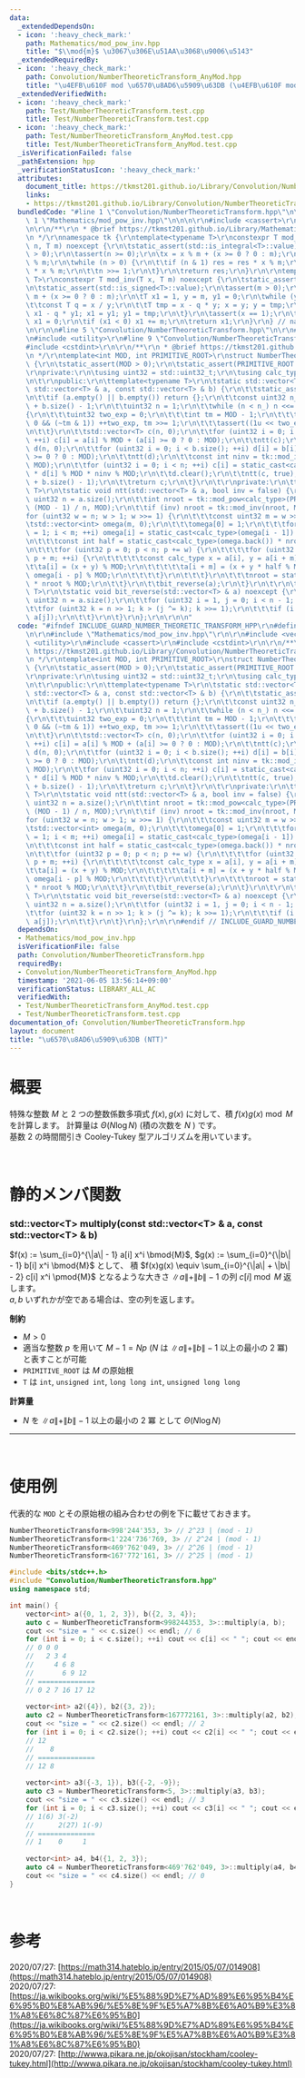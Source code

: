 ```yaml
---
data:
  _extendedDependsOn:
  - icon: ':heavy_check_mark:'
    path: Mathematics/mod_pow_inv.hpp
    title: "$\\mod{m}$ \u3067\u306E\u51AA\u3068\u9006\u5143"
  _extendedRequiredBy:
  - icon: ':heavy_check_mark:'
    path: Convolution/NumberTheoreticTransform_AnyMod.hpp
    title: "\u4EFB\u610F mod \u6570\u8AD6\u5909\u63DB (\u4EFB\u610F mod NTT)"
  _extendedVerifiedWith:
  - icon: ':heavy_check_mark:'
    path: Test/NumberTheoreticTransform.test.cpp
    title: Test/NumberTheoreticTransform.test.cpp
  - icon: ':heavy_check_mark:'
    path: Test/NumberTheoreticTransform_AnyMod.test.cpp
    title: Test/NumberTheoreticTransform_AnyMod.test.cpp
  _isVerificationFailed: false
  _pathExtension: hpp
  _verificationStatusIcon: ':heavy_check_mark:'
  attributes:
    document_title: https://tkmst201.github.io/Library/Convolution/NumberTheoreticTransform.hpp
    links:
    - https://tkmst201.github.io/Library/Convolution/NumberTheoreticTransform.hpp
  bundledCode: "#line 1 \"Convolution/NumberTheoreticTransform.hpp\"\n\n\n\r\n#line\
    \ 1 \"Mathematics/mod_pow_inv.hpp\"\n\n\n\r\n#include <cassert>\r\n#include <type_traits>\r\
    \n\r\n/**\r\n * @brief https://tkmst201.github.io/Library/Mathematics/mod_pow_inv.hpp\r\
    \n */\r\nnamespace tk {\r\ntemplate<typename T>\r\nconstexpr T mod_pow(T x, T\
    \ n, T m) noexcept {\r\n\tstatic_assert(std::is_integral<T>::value);\r\n\tassert(m\
    \ > 0);\r\n\tassert(n >= 0);\r\n\tx = x % m + (x >= 0 ? 0 : m);\r\n\tT res = 1\
    \ % m;\r\n\twhile (n > 0) {\r\n\t\tif (n & 1) res = res * x % m;\r\n\t\tx = x\
    \ * x % m;\r\n\t\tn >>= 1;\r\n\t}\r\n\treturn res;\r\n}\r\n\r\ntemplate<typename\
    \ T>\r\nconstexpr T mod_inv(T x, T m) noexcept {\r\n\tstatic_assert(std::is_integral<T>::value);\r\
    \n\tstatic_assert(std::is_signed<T>::value);\r\n\tassert(m > 0);\r\n\tx = x %\
    \ m + (x >= 0 ? 0 : m);\r\n\tT x1 = 1, y = m, y1 = 0;\r\n\twhile (y > 0) {\r\n\
    \t\tconst T q = x / y;\r\n\t\tT tmp = x - q * y; x = y; y = tmp;\r\n\t\ttmp =\
    \ x1 - q * y1; x1 = y1; y1 = tmp;\r\n\t}\r\n\tassert(x == 1);\r\n\tif (x1 == m)\
    \ x1 = 0;\r\n\tif (x1 < 0) x1 += m;\r\n\treturn x1;\r\n}\r\n} // namespace tk\r\
    \n\r\n\n#line 5 \"Convolution/NumberTheoreticTransform.hpp\"\n\r\n#include <vector>\r\
    \n#include <utility>\r\n#line 9 \"Convolution/NumberTheoreticTransform.hpp\"\n\
    #include <cstdint>\r\n\r\n/**\r\n * @brief https://tkmst201.github.io/Library/Convolution/NumberTheoreticTransform.hpp\r\
    \n */\r\ntemplate<int MOD, int PRIMITIVE_ROOT>\r\nstruct NumberTheoreticTransform\
    \ {\r\n\tstatic_assert(MOD > 0);\r\n\tstatic_assert(PRIMITIVE_ROOT > 0);\r\n\t\
    \r\nprivate:\r\n\tusing uint32 = std::uint32_t;\r\n\tusing calc_type = long long;\r\
    \n\t\r\npublic:\r\n\ttemplate<typename T>\r\n\tstatic std::vector<T> multiply(const\
    \ std::vector<T> & a, const std::vector<T> & b) {\r\n\t\tstatic_assert(std::is_integral<T>::value);\r\
    \n\t\tif (a.empty() || b.empty()) return {};\r\n\t\tconst uint32 n_ = a.size()\
    \ + b.size() - 1;\r\n\t\tuint32 n = 1;\r\n\t\twhile (n < n_) n <<= 1;\r\n\t\t\
    {\r\n\t\t\tuint32 two_exp = 0;\r\n\t\t\tint tm = MOD - 1;\r\n\t\t\twhile (tm >\
    \ 0 && (~tm & 1)) ++two_exp, tm >>= 1;\r\n\t\t\tassert((1u << two_exp) >= n);\r\
    \n\t\t}\r\n\t\tstd::vector<T> c(n, 0);\r\n\t\tfor (uint32 i = 0; i < a.size();\
    \ ++i) c[i] = a[i] % MOD + (a[i] >= 0 ? 0 : MOD);\r\n\t\tntt(c);\r\n\t\tstd::vector<T>\
    \ d(n, 0);\r\n\t\tfor (uint32 i = 0; i < b.size(); ++i) d[i] = b[i] % MOD + (b[i]\
    \ >= 0 ? 0 : MOD);\r\n\t\tntt(d);\r\n\t\tconst int ninv = tk::mod_inv<int>(n,\
    \ MOD);\r\n\t\tfor (uint32 i = 0; i < n; ++i) c[i] = static_cast<calc_type>(c[i])\
    \ * d[i] % MOD * ninv % MOD;\r\n\t\td.clear();\r\n\t\tntt(c, true);\r\n\t\tc.resize(a.size()\
    \ + b.size() - 1);\r\n\t\treturn c;\r\n\t}\r\n\t\r\nprivate:\r\n\ttemplate<typename\
    \ T>\r\n\tstatic void ntt(std::vector<T> & a, bool inv = false) {\r\n\t\tconst\
    \ uint32 n = a.size();\r\n\t\tint nroot = tk::mod_pow<calc_type>(PRIMITIVE_ROOT,\
    \ (MOD - 1) / n, MOD);\r\n\t\tif (inv) nroot = tk::mod_inv(nroot, MOD);\r\n\t\t\
    for (uint32 w = n; w > 1; w >>= 1) {\r\n\t\t\tconst uint32 m = w >> 1;\r\n\t\t\
    \tstd::vector<int> omega(m, 0);\r\n\t\t\tomega[0] = 1;\r\n\t\t\tfor (uint32 i\
    \ = 1; i < m; ++i) omega[i] = static_cast<calc_type>(omega[i - 1]) * nroot % MOD;\r\
    \n\t\t\tconst int half = static_cast<calc_type>(omega.back()) * nroot % MOD;\r\
    \n\t\t\tfor (uint32 p = 0; p < n; p += w) {\r\n\t\t\t\tfor (uint32 i = p; i <\
    \ p + m; ++i) {\r\n\t\t\t\t\tconst calc_type x = a[i], y = a[i + m];\r\n\t\t\t\
    \t\ta[i] = (x + y) % MOD;\r\n\t\t\t\t\ta[i + m] = (x + y * half % MOD) % MOD *\
    \ omega[i - p] % MOD;\r\n\t\t\t\t}\r\n\t\t\t}\r\n\t\t\tnroot = static_cast<calc_type>(nroot)\
    \ * nroot % MOD;\r\n\t\t}\r\n\t\tbit_reverse(a);\r\n\t}\r\n\t\r\n\ttemplate<typename\
    \ T>\r\n\tstatic void bit_reverse(std::vector<T> & a) noexcept {\r\n\t\tconst\
    \ uint32 n = a.size();\r\n\t\tfor (uint32 i = 1, j = 0; i < n - 1; ++i) {\r\n\t\
    \t\tfor (uint32 k = n >> 1; k > (j ^= k); k >>= 1);\r\n\t\t\tif (i < j) std::swap(a[i],\
    \ a[j]);\r\n\t\t}\r\n\t}\r\n};\r\n\r\n\n"
  code: "#ifndef INCLUDE_GUARD_NUMBER_THEORETIC_TRANSFORM_HPP\r\n#define INCLUDE_GUARD_NUMBER_THEORETIC_TRANSFORM_HPP\r\
    \n\r\n#include \"Mathematics/mod_pow_inv.hpp\"\r\n\r\n#include <vector>\r\n#include\
    \ <utility>\r\n#include <cassert>\r\n#include <cstdint>\r\n\r\n/**\r\n * @brief\
    \ https://tkmst201.github.io/Library/Convolution/NumberTheoreticTransform.hpp\r\
    \n */\r\ntemplate<int MOD, int PRIMITIVE_ROOT>\r\nstruct NumberTheoreticTransform\
    \ {\r\n\tstatic_assert(MOD > 0);\r\n\tstatic_assert(PRIMITIVE_ROOT > 0);\r\n\t\
    \r\nprivate:\r\n\tusing uint32 = std::uint32_t;\r\n\tusing calc_type = long long;\r\
    \n\t\r\npublic:\r\n\ttemplate<typename T>\r\n\tstatic std::vector<T> multiply(const\
    \ std::vector<T> & a, const std::vector<T> & b) {\r\n\t\tstatic_assert(std::is_integral<T>::value);\r\
    \n\t\tif (a.empty() || b.empty()) return {};\r\n\t\tconst uint32 n_ = a.size()\
    \ + b.size() - 1;\r\n\t\tuint32 n = 1;\r\n\t\twhile (n < n_) n <<= 1;\r\n\t\t\
    {\r\n\t\t\tuint32 two_exp = 0;\r\n\t\t\tint tm = MOD - 1;\r\n\t\t\twhile (tm >\
    \ 0 && (~tm & 1)) ++two_exp, tm >>= 1;\r\n\t\t\tassert((1u << two_exp) >= n);\r\
    \n\t\t}\r\n\t\tstd::vector<T> c(n, 0);\r\n\t\tfor (uint32 i = 0; i < a.size();\
    \ ++i) c[i] = a[i] % MOD + (a[i] >= 0 ? 0 : MOD);\r\n\t\tntt(c);\r\n\t\tstd::vector<T>\
    \ d(n, 0);\r\n\t\tfor (uint32 i = 0; i < b.size(); ++i) d[i] = b[i] % MOD + (b[i]\
    \ >= 0 ? 0 : MOD);\r\n\t\tntt(d);\r\n\t\tconst int ninv = tk::mod_inv<int>(n,\
    \ MOD);\r\n\t\tfor (uint32 i = 0; i < n; ++i) c[i] = static_cast<calc_type>(c[i])\
    \ * d[i] % MOD * ninv % MOD;\r\n\t\td.clear();\r\n\t\tntt(c, true);\r\n\t\tc.resize(a.size()\
    \ + b.size() - 1);\r\n\t\treturn c;\r\n\t}\r\n\t\r\nprivate:\r\n\ttemplate<typename\
    \ T>\r\n\tstatic void ntt(std::vector<T> & a, bool inv = false) {\r\n\t\tconst\
    \ uint32 n = a.size();\r\n\t\tint nroot = tk::mod_pow<calc_type>(PRIMITIVE_ROOT,\
    \ (MOD - 1) / n, MOD);\r\n\t\tif (inv) nroot = tk::mod_inv(nroot, MOD);\r\n\t\t\
    for (uint32 w = n; w > 1; w >>= 1) {\r\n\t\t\tconst uint32 m = w >> 1;\r\n\t\t\
    \tstd::vector<int> omega(m, 0);\r\n\t\t\tomega[0] = 1;\r\n\t\t\tfor (uint32 i\
    \ = 1; i < m; ++i) omega[i] = static_cast<calc_type>(omega[i - 1]) * nroot % MOD;\r\
    \n\t\t\tconst int half = static_cast<calc_type>(omega.back()) * nroot % MOD;\r\
    \n\t\t\tfor (uint32 p = 0; p < n; p += w) {\r\n\t\t\t\tfor (uint32 i = p; i <\
    \ p + m; ++i) {\r\n\t\t\t\t\tconst calc_type x = a[i], y = a[i + m];\r\n\t\t\t\
    \t\ta[i] = (x + y) % MOD;\r\n\t\t\t\t\ta[i + m] = (x + y * half % MOD) % MOD *\
    \ omega[i - p] % MOD;\r\n\t\t\t\t}\r\n\t\t\t}\r\n\t\t\tnroot = static_cast<calc_type>(nroot)\
    \ * nroot % MOD;\r\n\t\t}\r\n\t\tbit_reverse(a);\r\n\t}\r\n\t\r\n\ttemplate<typename\
    \ T>\r\n\tstatic void bit_reverse(std::vector<T> & a) noexcept {\r\n\t\tconst\
    \ uint32 n = a.size();\r\n\t\tfor (uint32 i = 1, j = 0; i < n - 1; ++i) {\r\n\t\
    \t\tfor (uint32 k = n >> 1; k > (j ^= k); k >>= 1);\r\n\t\t\tif (i < j) std::swap(a[i],\
    \ a[j]);\r\n\t\t}\r\n\t}\r\n};\r\n\r\n#endif // INCLUDE_GUARD_NUMBER_THEORETIC_TRANSFORM_HPP"
  dependsOn:
  - Mathematics/mod_pow_inv.hpp
  isVerificationFile: false
  path: Convolution/NumberTheoreticTransform.hpp
  requiredBy:
  - Convolution/NumberTheoreticTransform_AnyMod.hpp
  timestamp: '2021-06-05 13:56:14+09:00'
  verificationStatus: LIBRARY_ALL_AC
  verifiedWith:
  - Test/NumberTheoreticTransform_AnyMod.test.cpp
  - Test/NumberTheoreticTransform.test.cpp
documentation_of: Convolution/NumberTheoreticTransform.hpp
layout: document
title: "\u6570\u8AD6\u5909\u63DB (NTT)"
---
```


# 概要

特殊な整数 $M$ と $2$ つの整数係数多項式 $f(x), g(x)$ に対して、積 $f(x)g(x) \bmod{M}$ を計算します。
計算量は $\Theta(N\log{N})$ (積の次数を $N$ ) です。  
基数 $2$ の時間間引き Cooley-Tukey 型アルゴリズムを用いています。  

<br>

# 静的メンバ関数

### std::vector&lt;T&gt; multiply(const std::vector&lt;T&gt; &amp; a, const std::vector&lt;T&gt; &amp; b)

$f(x) := \sum_{i=0}^{\|a\| - 1} a[i] x^i \bmod{M}$, $g(x) := \sum_{i=0}^{\|b\| - 1} b[i] x^i \bmod{M}$ として、
積 $f(x)g(x) \equiv \sum_{i=0}^{\|a\| + \|b\| - 2} c[i] x^i \pmod{M}$ となるような大きさ $\|a\| + \|b\| - 1$ の列 $c[i] \bmod{M}$ 返します。  
$a, b$ いずれかが空である場合は、空の列を返します。  

**制約**

- $M > 0$
- 適当な整数 $p$ を用いて $M - 1 = Np$ ($N$ は $\|a\| + \|b\| - 1$ 以上の最小の $2$ 冪) と表すことが可能
- `PRIMITIVE_ROOT` は $M$ の原始根
- `T` は `int`, `unsigned int`, `long long int`, `unsigned long long`

**計算量**

- $N$ を $\|a\| + \|b\| - 1$ 以上の最小の $2$ 冪 として $\Theta(N\log{N})$

---

<br>

# 使用例

代表的な `MOD` とその原始根の組み合わせの例を下に載せておきます。

```cpp
NumberTheoreticTransform<998'244'353, 3> // 2^23 | (mod - 1)
NumberTheoreticTransform<1'224'736'769, 3> // 2^24 | (mod - 1)
NumberTheoreticTransform<469'762'049, 3> // 2^26 | (mod - 1)
NumberTheoreticTransform<167'772'161, 3> // 2^25 | (mod - 1)
```

```cpp
#include <bits/stdc++.h>
#include "Convolution/NumberTheoreticTransform.hpp"
using namespace std;

int main() {
	vector<int> a({0, 1, 2, 3}), b({2, 3, 4});
	auto c = NumberTheoreticTransform<998244353, 3>::multiply(a, b);
	cout << "size = " << c.size() << endl; // 6
	for (int i = 0; i < c.size(); ++i) cout << c[i] << " "; cout << endl; // 0 2 7 16 17 12
	// 0 0 0
	//   2 3 4
	//     4 6 8
	//       6 9 12
	// ==============
	// 0 2 7 16 17 12
	
	vector<int> a2({4}), b2({3, 2});
	auto c2 = NumberTheoreticTransform<167772161, 3>::multiply(a2, b2);
	cout << "size = " << c2.size() << endl; // 2
	for (int i = 0; i < c2.size(); ++i) cout << c2[i] << " "; cout << endl; // 12 8
	// 12 
	//    8
	// ==============
	// 12 8
	
	vector<int> a3({-3, 1}), b3({-2, -9});
	auto c3 = NumberTheoreticTransform<5, 3>::multiply(a3, b3);
	cout << "size = " << c3.size() << endl; // 3
	for (int i = 0; i < c3.size(); ++i) cout << c3[i] << " "; cout << endl; // 1 0 1
	// 1(6) 3(-2)
	//      2(27) 1(-9)
	// ==============
	// 1    0     1
	
	vector<int> a4, b4({1, 2, 3});
	auto c4 = NumberTheoreticTransform<469'762'049, 3>::multiply(a4, b4);
	cout << "size = " << c4.size() << endl; // 0
}
```

<br>

# 参考

2020/07/27: [https://math314.hateblo.jp/entry/2015/05/07/014908](https://math314.hateblo.jp/entry/2015/05/07/014908)  
2020/07/27: [https://ja.wikibooks.org/wiki/%E5%88%9D%E7%AD%89%E6%95%B4%E6%95%B0%E8%AB%96/%E5%8E%9F%E5%A7%8B%E6%A0%B9%E3%81%A8%E6%8C%87%E6%95%B0](https://ja.wikibooks.org/wiki/%E5%88%9D%E7%AD%89%E6%95%B4%E6%95%B0%E8%AB%96/%E5%8E%9F%E5%A7%8B%E6%A0%B9%E3%81%A8%E6%8C%87%E6%95%B0)  
2020/07/27: [http://wwwa.pikara.ne.jp/okojisan/stockham/cooley-tukey.html](http://wwwa.pikara.ne.jp/okojisan/stockham/cooley-tukey.html)  

<br>